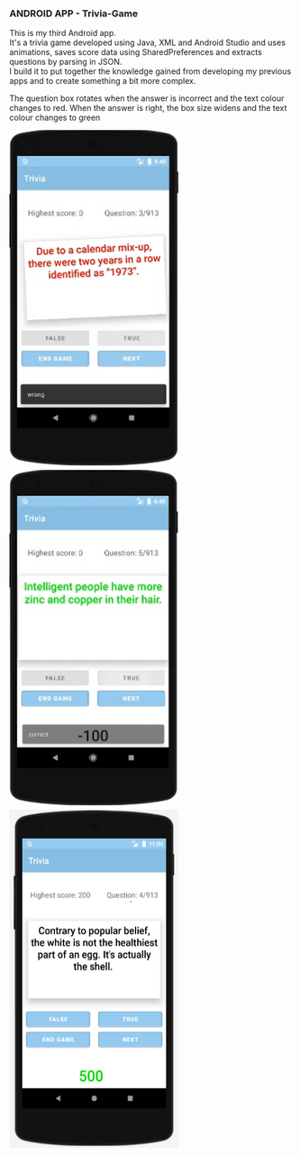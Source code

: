 ### ANDROID APP - Trivia-Game
This is my third Android app. <br/>
It's a trivia game developed using Java, XML and Android Studio and uses animations, saves score data using SharedPreferences and extracts questions by parsing in JSON. <br/>
I build it to put together the knowledge gained from developing my previous apps and to create something a bit more complex. <br/>

The question box rotates when the answer is incorrect and the text colour changes to red.
When the answer is right, the box size widens and the text colour changes to green



 <img src="trivia1.bmp" width="300" height="600">
 <img src="trivia2.bmp" width="300" height="600">
 <img src="trivia3.bmp" width="300" height="600">



